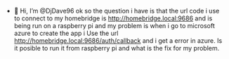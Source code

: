 - 👋 Hi, I’m @DjDave96
ok so the question i have is that the url code i use to connect to my homebridge is http://homebridge.local:9686 and is being run on a raspberry pi and my problem is when i go to
microsoft azure to create the app i Use the url http://homebridge.local:9686/auth/callback and i get a error in azure. Is it posible to run it from raspberry pi and what is the
fix for my problem. 
